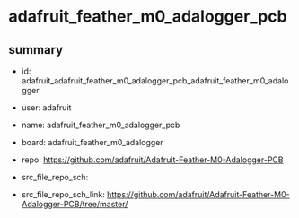 # adafruit_feather_m0_adalogger_pcb
 
## summary 
* id: adafruit_adafruit_feather_m0_adalogger_pcb_adafruit_feather_m0_adalogger
* user: adafruit
* name: adafruit_feather_m0_adalogger_pcb
* board: adafruit_feather_m0_adalogger
* repo: https://github.com/adafruit/Adafruit-Feather-M0-Adalogger-PCB



* src_file_repo_sch: 
* src_file_repo_sch_link: https://github.com/adafruit/Adafruit-Feather-M0-Adalogger-PCB/tree/master/




